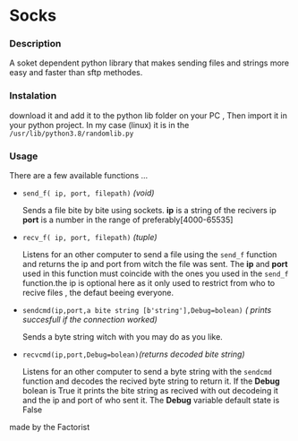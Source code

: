# Socks

### Description

A soket dependent python library that makes sending files and strings more easy and faster than sftp methodes.

### Instalation 

download it and add it to the python lib folder on your PC , Then import it in your python project.
In my case (linux) it is in the `/usr/lib/python3.8/randomlib.py`

### Usage

There are a few available functions ...

- `send_f( ip, port, filepath)` _(void)_

  Sends a file bite by bite using sockets. **ip** is a string of the recivers ip **port** is a number in the range of preferably[4000-65535]

- `recv_f( ip, port, filepath)` _(tuple)_

  Listens for an other computer to send a file using the `send_f` function and returns the ip and port from witch the file was sent.
  The **ip** and **port** used in this function must coincide with the ones you used in the `send_f` function.the ip is optional here as it only used to
  restrict from who to recive files , the defaut beeing everyone.

- `sendcmd(ip,port,a bite string [b'string'],Debug=bolean)` _( prints succesfull if the connection worked)_
  
  Sends a byte string witch with you may do as you like. 
- `recvcmd(ip,port,Debug=bolean)`_(returns decoded bite string)_
  
  Listens for an other computer to send a byte string with the `sendcmd` function and decodes the recived byte string to return it.
  If the **Debug** bolean is True it prints the bite string as recived with out decodeing it and the ip and port of who sent it.
  The **Debug** variable default state is False

 made by the Factorist
